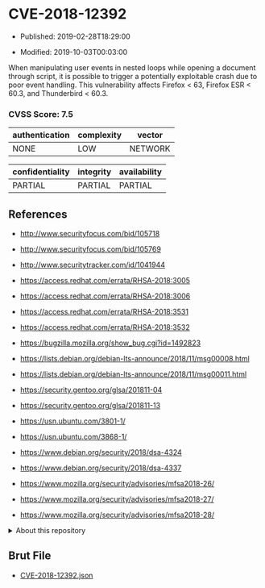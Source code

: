 # CVE-2018-12392

- Published: 2019-02-28T18:29:00

- Modified: 2019-10-03T00:03:00

When manipulating user events in nested loops while opening a document through script, it is possible to trigger a potentially exploitable crash due to poor event handling. This vulnerability affects Firefox < 63, Firefox ESR < 60.3, and Thunderbird < 60.3.

### CVSS Score: **7.5**

| authentication | complexity | vector |
| --- | --- | --- |
| NONE | LOW | NETWORK |

| confidentiality | integrity | availability |
| --- | --- | --- |
| PARTIAL | PARTIAL | PARTIAL |

## References

* http://www.securityfocus.com/bid/105718

* http://www.securityfocus.com/bid/105769

* http://www.securitytracker.com/id/1041944

* https://access.redhat.com/errata/RHSA-2018:3005

* https://access.redhat.com/errata/RHSA-2018:3006

* https://access.redhat.com/errata/RHSA-2018:3531

* https://access.redhat.com/errata/RHSA-2018:3532

* https://bugzilla.mozilla.org/show_bug.cgi?id=1492823

* https://lists.debian.org/debian-lts-announce/2018/11/msg00008.html

* https://lists.debian.org/debian-lts-announce/2018/11/msg00011.html

* https://security.gentoo.org/glsa/201811-04

* https://security.gentoo.org/glsa/201811-13

* https://usn.ubuntu.com/3801-1/

* https://usn.ubuntu.com/3868-1/

* https://www.debian.org/security/2018/dsa-4324

* https://www.debian.org/security/2018/dsa-4337

* https://www.mozilla.org/security/advisories/mfsa2018-26/

* https://www.mozilla.org/security/advisories/mfsa2018-27/

* https://www.mozilla.org/security/advisories/mfsa2018-28/

<details>
<summary>About this repository</summary> 

  This repository is part of the project [Live Hack CVE](https://github.com/Live-Hack-CVE). Main website can be found [www.live-hack.org](https://www.live-hack.org) 
  
  Made by [Sn0wAlice](https://github.com/Sn0wAlice) for the people that care about security and need to have a feed of the latest CVEs. Hope you enjoy it, don't forget to star the repo and follow me on [Twitter](https://twitter.com/Sn0wAlice) and [Github](https://github.com/Sn0wAlice). And that is my [personnal website](https://www.alice-snow.me/)

  - [Home Page](https://github.com/Live-Hack-CVE)
  - [Framework](https://github.com/Live-Hack-CVE/cve-framework)
  - [CVE database](https://github.com/Live-Hack-CVE/full_database)
  - [Changelog](https://github.com/Live-Hack-CVE/Changelog)
</details>

## Brut File

* [CVE-2018-12392.json](https://raw.githubusercontent.com/Live-Hack-CVE/full_database/main/cves/2018/CVE-2018-12392.json)

